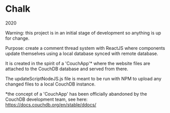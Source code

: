 # Chalk
2020

Warning: this project is in an initial stage of development so anything is up for change.

Purpose: create a comment thread system with ReactJS where components update themselves using a local database synced with remote database.

It is created in the spirit of a 'CouchApp'* where the website files are attached to the CouchDB database and served from there.

The updateScriptNodeJS.js file is meant to be run with NPM to upload any changed files to a local CouchDB instance.

*the concept of a 'CouchApp' has been officially abandoned by the CouchDB development team, see here: https://docs.couchdb.org/en/stable/ddocs/
